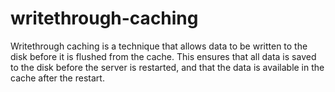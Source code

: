 # writethrough-caching
Writethrough caching is a technique that allows data to be written to the disk before it is flushed from the cache. This ensures that all data is saved to the disk before the server is restarted, and that the data is available in the cache after the restart.
